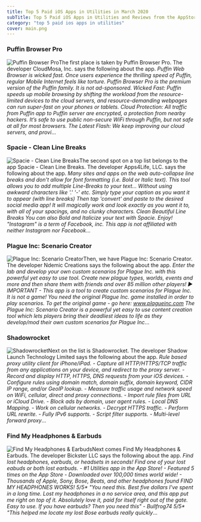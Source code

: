 ```yaml
---
title: Top 5 Paid iOS Apps in Utilities in March 2020
subTitle: Top 5 Paid iOS Apps in Utilities and Reviews from the AppStore in March 2020.
category: "top 5 paid ios apps in utilities"
cover: main.png
---
```


### Puffin Browser Pro

![Puffin Browser Pro](https://is2-ssl.mzstatic.com/image/thumb/Purple71/v4/04/aa/d1/04aad1c7-9769-937e-f57f-30170bc321b8/mzl.ekzveuzg.png/100x100bb.png)The first place is taken by Puffin Browser Pro. The developer CloudMosa, Inc. says the following about the app. _Puffin Web Browser is wicked fast. Once users experience the thrilling speed of Puffin, regular Mobile Internet feels like torture. Puffin Browser Pro is the premium version of the Puffin family. It is not ad-sponsored.  Wicked Fast: Puffin speeds up mobile browsing by shifting the workload from the resource-limited devices to the cloud servers, and resource-demanding webpages can run super-fast on your phones or tablets.  Cloud Protection: All traffic from Puffin app to Puffin server are encrypted, a protection from nearby hackers. It’s safe to use public non-secure WiFi through Puffin, but not safe at all for most browsers.   The Latest Flash: We keep improving our cloud servers, and provi_...

### Spacie - Clean Line Breaks

![Spacie - Clean Line Breaks](https://is1-ssl.mzstatic.com/image/thumb/Purple114/v4/8f/a3/ac/8fa3ac9d-816a-44ac-7a1c-91dc22f509a0/AppIcon-0-0-1x_U007emarketing-0-0-0-10-0-0-sRGB-0-0-0-GLES2_U002c0-512MB-85-220-0-0.png/100x100bb.png)The second spot on a top list belongs to the app Spacie - Clean Line Breaks. The developer Apps4Life, LLC. says the following about the app. _Many sites and apps on the web auto-collapse line breaks and don't allow for font formatting (i.e. Bold or Italic text).  This tool allows you to add multiple Line-Breaks to your text...  Without using awkward characters like '.' '-' etc.  Simply type your caption as you want it to appear (with line breaks)  Then tap 'convert' and paste to the desired social media app!  It will magically work and look exactly as you want it to, with all of your spacings, and no clunky characters.  Clean Beautiful Line Breaks  You can also Bold and Italicize your text with Spacie.  Enjoy!     "Instagram" is a term of Facebook, inc.  This app is not affiliated with neither Instagram nor Facebook_...

### Plague Inc: Scenario Creator

![Plague Inc: Scenario Creator](https://is4-ssl.mzstatic.com/image/thumb/Purple123/v4/16/08/ba/1608baff-0079-df1a-faba-e60f35428bfc/AppIcon-0-1x_U007emarketing-0-85-220-0-7.png/100x100bb.png)Then, we have Plague Inc: Scenario Creator. The developer Ndemic Creations says the following about the app. _Enter the lab and develop your own custom scenarios for Plague Inc. with this powerful yet easy to use tool. Create new plague types, worlds, events and more and then share them with friends and over 85 million other players!  ▶ IMPORTANT - This app is a tool to create custom scenarios for Plague Inc. It is not a game! You need the original Plague Inc. game installed in order to play scenarios. To get the original game - go here: www.plagueinc.com  The Plague Inc: Scenario Creator is a powerful yet easy to use content creation tool which lets players bring their deadliest ideas to life as they develop/mod their own custom scenarios for Plague Inc_...

### Shadowrocket

![Shadowrocket](https://is3-ssl.mzstatic.com/image/thumb/Purple114/v4/61/ed/a9/61eda9c7-1e7f-400b-e377-521d75344126/AppIcon-0-0-1x_U007emarketing-0-0-0-10-0-0-85-220.png/100x100bb.png)Next on the list is Shadowrocket. The developer Shadow Launch Technology Limited says the following about the app. _Rule based proxy utility client for iPhone/iPad.  - Capture all HTTP/HTTPS/TCP traffic from any applications on your device, and redirect to the proxy server. - Record and display HTTP, HTTPS, DNS requests from your iOS devices. - Configure rules using domain match, domain suffix, domain keyword, CIDR IP range, and/or GeoIP lookup. - Measure traffic usage and network speed on WiFi, cellular, direct and proxy connections. - Import rule files from URL or iCloud Drive. - Block ads by domain, user agent rules. - Local DNS Mapping. - Work on cellular networks. - Decrypt HTTPS traffic. - Perform URL rewrite. - Fully IPv6 supports. - Script filter supports. - Multi-level forward proxy_...

### Find My Headphones & Earbuds

![Find My Headphones & Earbuds](https://is4-ssl.mzstatic.com/image/thumb/Purple114/v4/c4/15/34/c41534f8-1ac0-f0d7-046e-5694aa0506a8/AppIcon-0-0-1x_U007emarketing-0-0-0-5-0-85-220.jpeg/100x100bb.png)Next comes Find My Headphones & Earbuds. The developer Bickster LLC says the following about the app. _Find lost headphones, earbuds, or headsets in seconds! Find one of your lost eabuds or both lost earbuds.  - #1 Utilities app in the App Store! - Featured 5 times on the App Store - Downloaded over 100,000 times world wide! - Thousands of Apple, Sony, Bose, Beats, and other headphones found  FIND MY HEADPHONES WORKS!  5/5* "You need this. Best five dollars I've spent in a long time. Lost my headphones in a no service area, and this app put me right on top of it. Absolutely love it, paid for itself right out of the gate. Easy to use. If you have earbuds? Then you need this" - Bullfrog74  5/5* "This helped me locate my lost Bose earbuds really quickly_...

